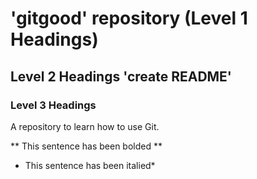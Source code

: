 # 'gitgood' repository (Level 1 Headings)

## Level 2 Headings 'create README'

### Level 3 Headings

A repository to learn how to use Git.

** This sentence has been bolded **

* This sentence has been italied*



